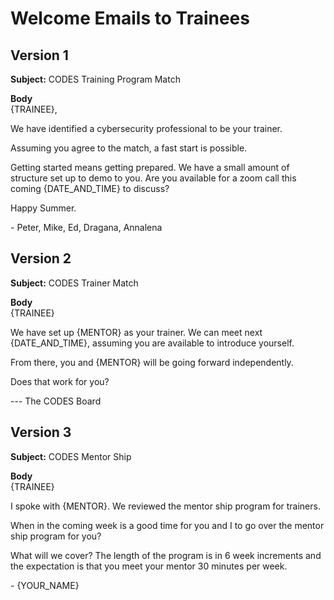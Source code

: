 # Welcome Emails to Trainees
## Version 1

**Subject:** CODES Training Program Match  
  
**Body**  
{TRAINEE},  
  
We have identified a cybersecurity professional to be your trainer.  
  
Assuming you agree to the match, a fast start is possible.  
  
Getting started means getting prepared. We have a small amount of structure set up to demo to you. Are you available for a zoom call this coming {DATE_AND_TIME} to discuss?  
  
Happy Summer.  
  
\- Peter, Mike, Ed, Dragana, Annalena  

## Version 2
**Subject:** CODES Trainer Match  
  
**Body**  
{TRAINEE}  
  
We have set up {MENTOR} as your trainer. We can meet next {DATE_AND_TIME}, assuming you are available to introduce yourself.  
  
From there, you and {MENTOR} will be going forward independently.  
  
Does that work for you?  
  
\-\-\- The CODES Board


## Version 3
**Subject:** CODES Mentor Ship  
  
**Body**  
{TRAINEE}  
  
I spoke with {MENTOR}. We reviewed the mentor ship program for trainers.  
  
When in the coming week is a good time for you and I to go over the mentor ship program for you?  
  
What will we cover? The length of the program is in 6 week increments and the expectation is that you meet your mentor 30 minutes per week.  
  
\- {YOUR_NAME}  